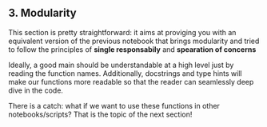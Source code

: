 ## 3. Modularity

This section is pretty straightforward: it aims at proviging you with an equivalent version of the previous notebook that brings modularity and tried to follow the principles of __single responsabily__ and __spearation of concerns__

Ideally, a good main should be understandable at a high level just by reading the function names. Additionally, docstrings and type hints will make our functions more readable so that the reader can seamlessly deep dive in the code.

There is a catch: what if we want to use these functions in other notebooks/scripts? That is the topic of the next section!
